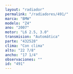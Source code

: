 ```yaml
---
layout: "radiador"
permalink: "/radiadores/491/"
marca: "BMW"
modelo: "Z4"
ano: "2007"
motor: "L6 2.5, 3.0"
transmision: "Automática"
parte: "432528"
clima: "Con clima"
alto: "22 7/8"
ancho: "17 1/4"
observaciones: ""
id: "491"
---
```


